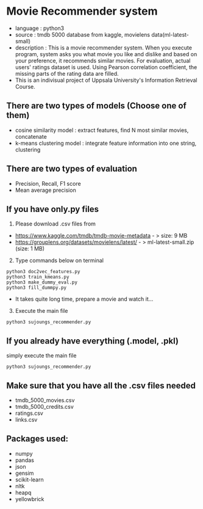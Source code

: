 # Movie Recommender system

* language : python3
* source : tmdb 5000 database from kaggle, movielens data(ml-latest-small)
* description : This is a movie recommender system. When you execute program, system asks you what movie you like and dislike and based on your preference, it recommends similar movies. For evaluation, actual users' ratings dataset is used. Using Pearson correlation coefficient, the missing parts of the rating data are filled.
* This is an indivisual project of Uppsala University's Information Retrieval Course.

## There are two types of models (Choose one of them)
* cosine similarity model : extract features, find N most similar movies, concatenate
* k-means clustering model : integrate feature information into one string, clustering

## There are two types of evaluation
* Precision, Recall, F1 score
* Mean average precision


## If you have only.py files

1) Please download .csv files from

* https://www.kaggle.com/tmdb/tmdb-movie-metadata - > size: 9 MB
* https://grouplens.org/datasets/movielens/latest/ - > ml-latest-small.zip (size: 1 MB)
2) Type commands below on terminal
```
python3 doc2vec_features.py
python3 train_kmeans.py
python3 make_dummy_eval.py
python3 fill_dummpy.py
```
* It takes quite long time, prepare a movie and watch it...
3) Execute the main file
```
python3 sujoungs_recommender.py
```


## If you already have everything (.model, .pkl)
simply execute the main file
```
python3 sujoungs_recommender.py
```

## Make sure that you have all the .csv files needed
* tmdb_5000_movies.csv
* tmdb_5000_credits.csv
* ratings.csv
* links.csv


## Packages used:
* numpy
* pandas
* json
* gensim
* scikit-learn
* nltk
* heapq
* yellowbrick
